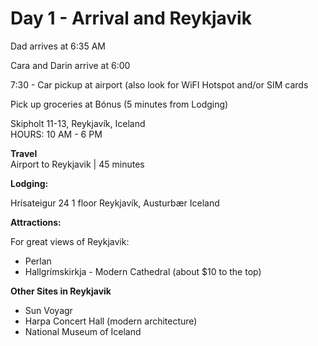 # Day 1 - Arrival and Reykjavik

Dad arrives at 6:35 AM 

Cara and Darin arrive at 6:00 

7:30 - Car pickup at airport (also look for WiFI Hotspot and/or SIM cards

Pick up groceries at Bónus (5 minutes from Lodging)

Skipholt 11-13, Reykjavík, Iceland  
HOURS: 10 AM - 6 PM  

__Travel__  
Airport to Reykjavik | 45 minutes

__Lodging:__ 

Hrísateigur 24 1 floor
Reykjavík, Austurbær
Iceland

__Attractions:__

For great views of Reykjavik:
+ Perlan
+ Hallgrímskirkja - Modern Cathedral (about $10 to the top)

__Other Sites in Reykjavik__
+ Sun Voyagr
+ Harpa Concert Hall (modern architecture)
+ National Museum of Iceland

